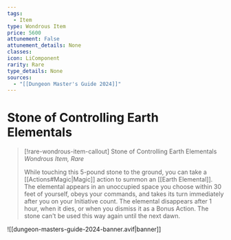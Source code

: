 ```yaml
---
tags:
  - Item
type: Wondrous Item
price: 5600
attunement: False
attunement_details: None
classes:
icon: LiComponent
rarity: Rare
type_details: None
sources: 
  - "[[Dungeon Master's Guide 2024]]"
---
```

# Stone of Controlling Earth Elementals
>[!rare-wondrous-item-callout] Stone of Controlling Earth Elementals
>_Wondrous Item, Rare_
>
>While touching this 5-pound stone to the ground, you can take a [[Actions#Magic\|Magic]] action to summon an [[Earth Elemental]]. The elemental appears in an unoccupied space you choose within 30 feet of yourself, obeys your commands, and takes its turn immediately after you on your Initiative count. The elemental disappears after 1 hour, when it dies, or when you dismiss it as a Bonus Action. The stone can't be used this way again until the next dawn.
>


![[dungeon-masters-guide-2024-banner.avif|banner]]